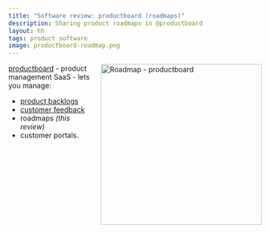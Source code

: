 ```yaml
---
title: "Software review: productboard (roadmaps)"
description: Sharing product roadmaps in @productboard
layout: hh
tags: product software
image: productboard-roadmap.png
---
```


<img src="productboard-roadmap.png" alt="Roadmap - productboard" style="width:320px;float:right;margin:0 0 1em 1em">

[productboard](https://www.productboard.com/) - product management SaaS - lets you manage:

* [product backlogs](productboard-product-backlog-review)
* [customer feedback](productboard-customer-feedback-review)
* roadmaps _(this review)_
* customer portals.
